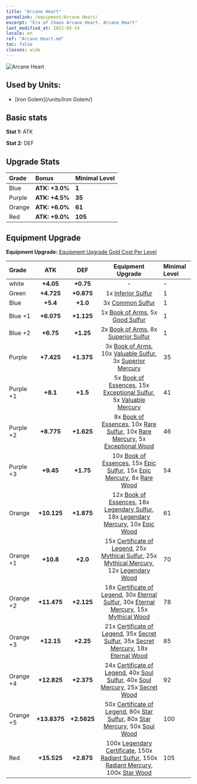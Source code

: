 ```yaml
---
title: "Arcane Heart"
permalink: /equipment/Arcane Heart/
excerpt: "Era of Chaos Arcane Heart. Arcane Heart"
last_modified_at: 2021-03-24
locale: en
ref: "Arcane Heart.md"
toc: false
classes: wide
---
```


  ![Arcane Heart](/images/e/e_6033.png)

## Used by Units:

* [Iron Golem](/units/Iron Golem/) 


## Basic stats
 **Stat 1:** ATK

 **Stat 2:** DEF

## Upgrade Stats

  |     Grade    |   Bonus | Minimal Level | 
  |:-------------|:--------|:--------------| 
  | Blue | **ATK: +3.0%** | **1** | 
  | Purple | **ATK: +4.5%** | **35** | 
  | Orange | **ATK: +6.0%** | **61** | 
  | Red | **ATK: +9.0%** | **105** | 


## Equipment Upgrade
 **Equipment Upgrade:** [Equipment Upgrade Gold Cost Per Level](/equipment/EquipmentUpgradeCostPerLevel/) 

  |          Grade      | ATK | DEF | Equipment Upgrade | Minimal Level |
  |:--------------------|:---------:|:---------:|:----------------:|:--------------|
  | white | **+4.05** | **+0.75** | - | - |
  | Green | **+4.725** | **+0.875** | 1x [Inferior Sulfur](/Items/mat_3/) | 1 |
  | Blue | **+5.4** | **+1.0** | 3x [Common Sulfur](/Items/mat_9/) | 1 |
  | Blue +1 | **+6.075** | **+1.125** | 1x [Book of Arms](/Items/mat_18/), 5x [Good Sulfur](/Items/mat_15/) | 1 |
  | Blue +2 | **+6.75** | **+1.25** | 2x [Book of Arms](/Items/mat_25/), 8x [Superior Sulfur](/Items/mat_22/) | 1 |
  | Purple | **+7.425** | **+1.375** | 3x [Book of Arms](/Items/mat_32/), 10x [Valuable Sulfur](/Items/mat_29/), 3x [Superior Mercury](/Items/mat_21/) | 35 |
  | Purple +1 | **+8.1** | **+1.5** | 5x [Book of Essences](/Items/mat_39/), 15x [Exceptional Sulfur](/Items/mat_36/), 5x [Valuable Mercury](/Items/mat_28/) | 41 |
  | Purple +2 | **+8.775** | **+1.625** | 8x [Book of Essences](/Items/mat_46/), 10x [Rare Sulfur](/Items/mat_43/), 10x [Rare Mercury](/Items/mat_42/), 5x [Exceptional Wood](/Items/mat_34/) | 46 |
  | Purple +3 | **+9.45** | **+1.75** | 10x [Book of Essences](/Items/mat_53/), 15x [Epic Sulfur](/Items/mat_50/), 15x [Epic Mercury](/Items/mat_49/), 8x [Rare Wood](/Items/mat_41/) | 54 |
  | Orange | **+10.125** | **+1.875** | 12x [Book of Essences](/Items/mat_60/), 18x [Legendary Sulfur](/Items/mat_57/), 18x [Legendary Mercury](/Items/mat_56/), 10x [Epic Wood](/Items/mat_48/) | 61 |
  | Orange +1 | **+10.8** | **+2.0** | 15x [Certificate of Legend](/Items/mat_67/), 25x [Mythical Sulfur](/Items/mat_64/), 25x [Mythical Mercury](/Items/mat_63/), 12x [Legendary Wood](/Items/mat_55/) | 70 |
  | Orange +2 | **+11.475** | **+2.125** | 18x [Certificate of Legend](/Items/mat_74/), 30x [Eternal Sulfur](/Items/mat_71/), 30x [Eternal Mercury](/Items/mat_70/), 15x [Mythical Wood](/Items/mat_62/) | 78 |
  | Orange +3 | **+12.15** | **+2.25** | 21x [Certificate of Legend](/Items/mat_81/), 35x [Secret Sulfur](/Items/mat_78/), 35x [Secret Mercury](/Items/mat_77/), 18x [Eternal Wood](/Items/mat_69/) | 85 |
  | Orange +4 | **+12.825** | **+2.375** | 24x [Certificate of Legend](/Items/mat_88/), 40x [Soul Sulfur](/Items/mat_85/), 40x [Soul Mercury](/Items/mat_84/), 25x [Secret Wood](/Items/mat_76/) | 92 |
  | Orange +5 | **+13.8375** | **+2.5625** | 50x [Certificate of Legend](/Items/mat_95/), 80x [Star Sulfur](/Items/mat_92/), 80x [Star Mercury](/Items/mat_91/), 50x [Soul Wood](/Items/mat_83/) | 100 |
  | Red | **+15.525** | **+2.875** | 100x [Legendary Certificate](/Items/mat_102/), 150x [Radiant Sulfur](/Items/mat_99/), 150x [Radiant Mercury](/Items/mat_98/), 100x [Star Wood](/Items/mat_90/) | 105 |

